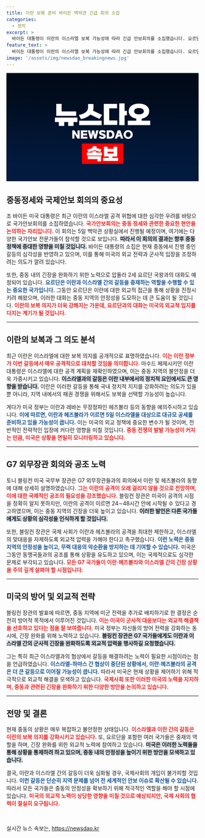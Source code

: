 ```yaml
---
title: 이란 보복 준비 바이든 백악관 긴급 회의 소집
categories:
  - 정치
excerpt: >
  바이든 대통령이 이란의 이스라엘 보복 가능성에 따라 긴급 안보회의를 소집했습니다. 요르단은 중재 역할을 모색하고 있으며, G7 외무장관들도 긴장 완화를 촉구하는 가운데 중동의 불안한 정세가 깊어지고 있습니다. 클릭해 자세한 내용을 확인하세요!
feature_text: >
  바이든 대통령이 이란의 이스라엘 보복 가능성에 따라 긴급 안보회의를 소집했습니다. 요르단은 중재 역할을 모색하고 있으며, G7 외무장관들도 긴장 완화를 촉구하는 가운데 중동의 불안한 정세가 깊어지고 있습니다. 클릭해 자세한 내용을 확인하세요!
image: '/assets/img/newsdao_breakingnews.jpg'
---
```


<p><img src="/assets/img/newsdao_breakingnews.jpg" alt="bookingtag 속보" /></p>

<h2 data-ke-size="size26">중동정세와 국제안보 회의의 중요성</h2>  

<p data-ke-size="size16">조 바이든 미국 대통령은 최근 이란의 이스라엘 공격 위협에 대한 심각한 우려를 바탕으로 국가안보회의를 소집하였습니다. <b><span style="color: #ee2323;">국가안보회의는 중동 정세와 관련한 중요한 현안을 논의하는 자리입니다.</span></b> 이 회의는 5일 백악관 상황실에서 진행될 예정이며, 여기에는 다양한 국가안보 전문가들이 참석할 것으로 보입니다. <b><span style="background-color: #21538527;">따라서 이 회의의 결과는 향후 중동 정책에 중대한 영향을 미칠 것입니다.</span></b> 바이든 대통령의 소집은 현재 중동에서 진행 중인 갈등의 심각성을 반영하고 있으며, 이를 통해 미국의 외교 전략과 군사적 입장을 조정하려는 의도가 깔려 있습니다.</p>  

<p data-ke-size="size16">또한, 중동 내의 긴장을 완화하기 위한 노력으로 압둘라 2세 요르단 국왕과의 대화도 예정되어 있습니다. <b><span style="color: #1a5490;">요르단은 이란과 이스라엘 간의 갈등을 중재하는 역할을 수행할 수 있는 중요한 국가입니다.</span></b> 그동안 요르단은 이란에 대한 외교적 접근을 통해 상황을 진정시키려 해왔으며, 이러한 대화는 중동 지역의 안정성을 도모하는 데 큰 도움이 될 것입니다. <b><span style="color: #ee2323;">이란의 보복 의지가 더욱 강해지는 가운데, 요르단과의 대화는 미국의 외교적 입지를 다지는 계기가 될 것입니다.</span></b></p>  

<hr style="height: 1px; background-color: #000; border: none;">  

<h2 data-ke-size="size26">이란의 보복과 그 의도 분석</h2>  

<p data-ke-size="size16">최근 이란은 이스라엘에 대한 보복 의지를 공개적으로 표명하였습니다. <b><span style="color: #ee2323;">이는 이란 정부가 이번 갈등에서 매우 공격적으로 대처할 것임을 의미합니다.</span></b> 마수드 페제시키안 이란 대통령은 이스라엘에 대한 공격 계획을 재확인하였으며, 이는 중동 지역의 불안정을 더욱 가중시키고 있습니다. <b><span style="background-color: #21538527;">이스라엘과의 갈등은 이란 내부에서의 정치적 요인에서도 큰 영향을 받습니다.</span></b> 이란은 이러한 갈등을 통해 국내 정치적 지지를 강화하려는 의도가 있을 뿐 아니라, 지역 내에서의 패권 경쟁을 위해서도 보복을 선택할 가능성이 높습니다.</p>  

<p data-ke-size="size16">게다가 미국 정부는 이란과 레바논 무장정파인 헤즈볼라 등의 동향을 예의주시하고 있습니다. <b><span style="color: #1a5490;">이에 따르면, 이란과 헤즈볼라가 이르면 5일 이스라엘을 대상으로 대규모 공세를 준비하고 있을 가능성이 큽니다.</span></b> 이는 미국의 외교 정책에 중요한 변수가 될 것이며, 전반적인 전략적인 입장에 커다란 영향을 미칠 것입니다. <b><span style="color: #ee2323;">중동 전쟁의 발발 가능성이 커지는 만큼, 미국은 상황을 면밀히 모니터링하고 있습니다.</span></b></p>  

<hr style="height: 1px; background-color: #000; border: none;">  

<h2 data-ke-size="size26">G7 외무장관 회의와 공조 노력</h2>  

<p data-ke-size="size16">토니 블링컨 미국 국무부 장관은 G7 외무장관들과의 회의에서 이란 및 헤즈볼라의 동향에 대해 상세히 설명하였습니다. <b><span style="color: #ee2323;">그는 이란의 공격이 오래 걸리지 않을 것으로 전망하며, 이에 대한 국제적인 공조의 필요성을 강조했습니다.</span></b> 블링컨 장관은 미국이 공격의 시점을 정확히 알지 못하지만, 이란의 공격이 이르면 24∼48시간 안에 시작될 수 있다고 경고하였으며, 이는 중동 지역의 긴장을 더욱 높이고 있습니다. <b><span style="background-color: #21538527;">이러한 발언은 다른 국가들에게도 상황의 심각성을 인식하게 할 것입니다.</span></b></p>  

<p data-ke-size="size16">또한, 블링컨 장관은 국제 사회가 이란과 헤즈볼라의 공격을 최대한 제한하고, 이스라엘의 맞대응을 자제하도록 외교적 압력을 가해야 한다고 촉구했습니다. <b><span style="color: #1a5490;">이런 노력은 중동 지역의 안정성을 높이고, 무력 대응의 악순환을 방지하는 데 기여할 수 있습니다.</span></b> 미국은 그동안 동맹국들과의 공조를 통해 상황을 유도하고 있으며, 이는 국제적으로도 심각한 문제로 부각되고 있습니다. <b><span style="color: #ee2323;">모든 G7 국가들이 이란·헤즈볼라와 이스라엘 간의 긴장 상황을 주의 깊게 살펴야 할 시점입니다.</span></b></p>  

<hr style="height: 1px; background-color: #000; border: none;">  

<h2 data-ke-size="size26">미국의 방어 및 외교적 전략</h2>  

<p data-ke-size="size16">블링컨 장관의 발표에 따르면, 중동 지역에 미군 전력을 추가로 배치하기로 한 결정은 순전히 방어적 목적에서 이루어진 것입니다. <b><span style="color: #ee2323;">이는 미국이 군사적 대응보다는 외교적 해결책을 선호하고 있다는 점을 잘 보여줍니다.</span></b> 미국 정부는 자신들의 방어 전력을 강화하는 동시에, 긴장 완화를 위해 노력하고 있습니다. <b><span style="background-color: #21538527;">블링컨 장관은 G7 국가들에게도 이란과 이스라엘 간의 군사적 긴장을 완화하도록 외교적 압력을 행사하길 요청했습니다.</span></b></p>  

<p data-ke-size="size16">그는 특히 최근 이스라엘과의 협상에서 갈등을 해결하려는 노력이 필요한 시점이라는 점을 언급하였습니다. <b><span style="color: #1a5490;">이스라엘-하마스 간 협상이 중단된 상황에서, 이란·헤즈볼라의 공격은 더 큰 갈등으로 이어질 가능성이 큽니다.</span></b> 따라서 미국은 현재 상황을 제어하기 위해 적극적으로 외교적 해결을 모색하고 있습니다. <b><span style="color: #ee2323;">국제사회 또한 이러한 미국의 노력을 지지하며, 중동과 관련된 긴장을 완화하기 위한 다양한 방안을 논의하고 있습니다.</span></b></p>  

<hr style="height: 1px; background-color: #000; border: none;">  

<h2 data-ke-size="size26">전망 및 결론</h2>  

<p data-ke-size="size16">현재 중동의 상황은 매우 복잡하고 불안정한 상태입니다. <b><span style="color: #ee2323;">이스라엘과 이란 간의 갈등은 이란의 보복 의지를 강화시키고 있습니다.</span></b> 또, 요르단을 포함한 여러 국가들은 중재의 역할을 하며, 긴장 완화를 위한 외교적 노력에 참여하고 있습니다. <b><span style="background-color: #21538527;">미국은 이러한 노력들을 통해 상황을 통제하려 하고 있으며, 중동 내의 안정성을 높이기 위한 방안을 모색하고 있습니다.</span></b></p>  

<p data-ke-size="size16">결국, 이란과 이스라엘 간의 갈등이 더욱 심화될 경우, 국제사회의 개입이 불가피할 것입니다. <b><span style="color: #1a5490;">이런 갈등은 단순히 지역 문제를 넘어 전 세계적인 안보 이슈로 확산될 수 있습니다.</span></b> 따라서 모든 국가들은 중동의 안정성을 확보하기 위해 적극적인 역할을 해야 할 시점에 있습니다. <b><span style="color: #ee2323;">미국의 외교적 노력이 상당한 영향을 미칠 것으로 예상되지만, 국제 사회의 협력이 절실히 요구됩니다.</span></b></p>  

<p data-ke-size="size16">&nbsp;</p>  
실시간 뉴스 속보는, <a href="https://newsdao.kr" rel="dofollow">https://newsdao.kr</a>


